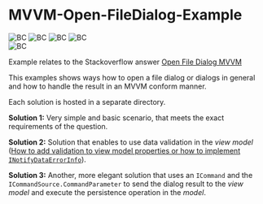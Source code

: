 # MVVM-Open-FileDialog-Example
![BC](https://img.shields.io/badge/.NET-5-informational) ![BC](https://img.shields.io/badge/.NET-6-informational) ![BC](https://img.shields.io/badge/.NET-7-informational) ![BC](https://img.shields.io/badge/.NET-8-informational)  
![BC](https://img.shields.io/badge/-WPF-informational?logo=windows)

Example relates to the Stackoverflow answer [Open File Dialog MVVM](https://stackoverflow.com/a/64861760/3141792)

This examples shows ways how to open a file dialog or dialogs in general and how to handle the result in an MVVM conform manner.

Each solution is hosted in a separate directory.

__Solution 1:__ Very simple and basic scenario, that meets the exact requirements of the question.  

__Solution 2:__ Solution that enables to use data validation in the _view model_ ([How to add validation to view model properties or how to implement `INotifyDataErrorInfo`](https://stackoverflow.com/a/56608064/3141792)). 

__Solution 3:__ Another, more elegant solution that uses an `ICommand` and the `ICommandSource.CommandParameter` to send the dialog result to the _view model_ and execute the persistence operation in the _model_.
